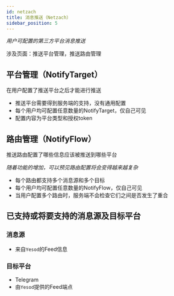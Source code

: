 ```yaml
---
id: netzach
title: 消息推送（Netzach）
sidebar_position: 5
---
```


*用户可配置的第三方平台消息推送*

涉及页面：推送平台管理，推送路由管理

## 平台管理（NotifyTarget）

在用户配置了推送平台之后才能进行推送

- 推送平台需要得到服务端的支持，没有通用配置
- 每个用户均可配置任意数量的NotifyTarget，仅自己可见
- 配置内容为平台类型和授权token

## 路由管理（NotifyFlow）

推送路由配置了哪些信息应该被推送到哪些平台

*随着功能的增加，可以预见路由配置将会变得越来越复杂*

- 每个路由都支持多个消息源和多个目标
- 每个用户均可配置任意数量的NotifyFlow，仅自己可见
- 当用户配置多个路由时，服务端不会检查它们之间是否发生了重合

## 已支持或将要支持的消息源及目标平台

### 消息源

- 来自`Yesod`的Feed信息

### 目标平台

- Telegram
- 由`Yesod`提供的Feed端点